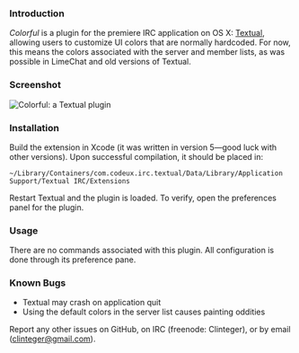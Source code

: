 ### Introduction

*Colorful* is a plugin for the premiere IRC application on OS X: [Textual](http://codeux.com/textual), allowing users to customize UI colors that are normally hardcoded. For now, this means the colors associated with the server and member lists, as was possible in LimeChat and old versions of Textual.

### Screenshot

![Colorful: a Textual plugin](http://i.imgur.com/NEB1ce8.png)

### Installation

Build the extension in Xcode (it was written in version 5—good luck with other versions). Upon successful compilation, it should be placed in:

`~/Library/Containers/com.codeux.irc.textual/Data/Library/Application Support/Textual IRC/Extensions`

Restart Textual and the plugin is loaded. To verify, open the preferences panel for the plugin.

### Usage

There are no commands associated with this plugin. All configuration is done through its preference pane.

### Known Bugs

- Textual may crash on application quit
- Using the default colors in the server list causes painting oddities

Report any other issues on GitHub, on IRC (freenode: Clinteger), or by email (clinteger@gmail.com).
